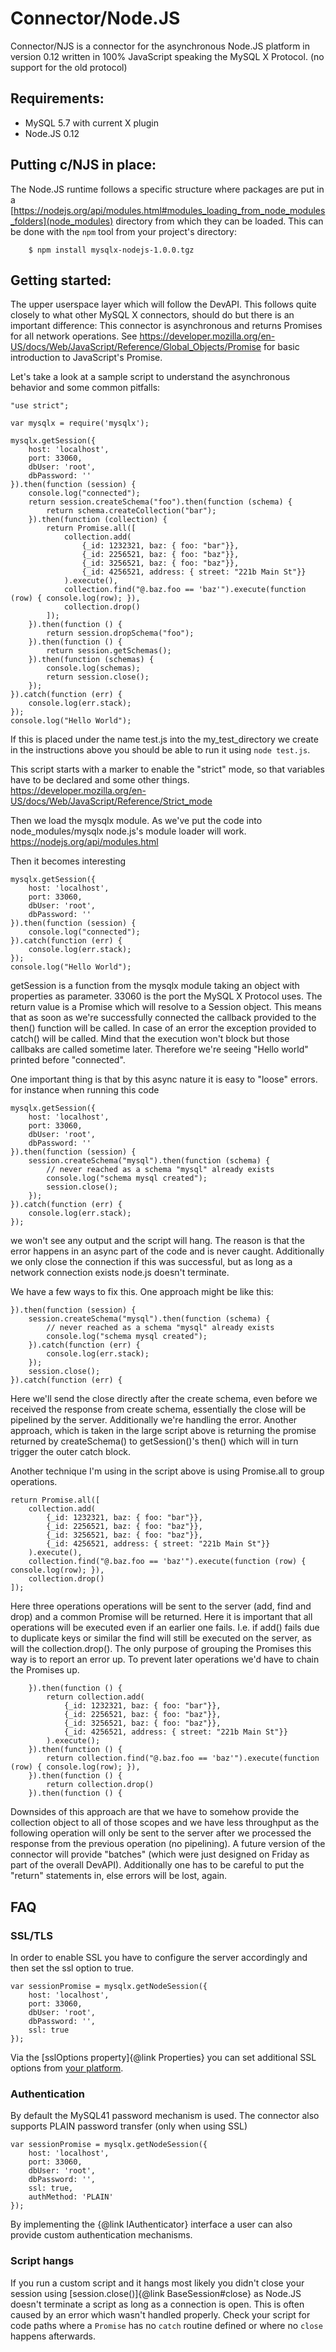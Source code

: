 # Connector/Node.JS

Connector/NJS is a connector for the asynchronous Node.JS platform in
version 0.12 written in 100% JavaScript speaking the MySQL X Protocol.
(no support for the old protocol)

## Requirements:

 * MySQL 5.7 with current X plugin
 * Node.JS 0.12

## Putting c/NJS in place:

The Node.JS runtime follows a specific structure where packages are put in a
[https://nodejs.org/api/modules.html#modules_loading_from_node_modules_folders](node_modules)
directory from which they can be loaded. This can be done with the `npm` tool from your
project's directory:

```
    $ npm install mysqlx-nodejs-1.0.0.tgz
```

## Getting started:

The upper userspace layer which will follow the DevAPI. This follows quite 
closely to what other MySQL X connectors, should do but there is an important
difference: This connector is asynchronous and returns Promises for all network
operations. See
https://developer.mozilla.org/en-US/docs/Web/JavaScript/Reference/Global_Objects/Promise for basic introduction to JavaScript's Promise.

Let's take a look at a sample script to understand the asynchronous
behavior and some common pitfalls:

```
"use strict";

var mysqlx = require('mysqlx');

mysqlx.getSession({
    host: 'localhost',
    port: 33060,
    dbUser: 'root',
    dbPassword: ''
}).then(function (session) {
    console.log("connected");
    return session.createSchema("foo").then(function (schema) {
        return schema.createCollection("bar");
    }).then(function (collection) {
        return Promise.all([
            collection.add(
                {_id: 1232321, baz: { foo: "bar"}},
                {_id: 2256521, baz: { foo: "baz"}},
                {_id: 3256521, baz: { foo: "baz"}},
                {_id: 4256521, address: { street: "221b Main St"}}
            ).execute(),
            collection.find("@.baz.foo == 'baz'").execute(function (row) { console.log(row); }),
            collection.drop()
        ]);
    }).then(function () {
        return session.dropSchema("foo");
    }).then(function () {
        return session.getSchemas();
    }).then(function (schemas) {
        console.log(schemas);
        return session.close();
    });
}).catch(function (err) {
    console.log(err.stack);
});
console.log("Hello World");
```
If this is placed under the name test.js into the my_test_directory we
create in the instructions above you should be able to run it using
`node test.js`.


This script starts with a marker to enable the "strict" mode, so that
variables have to be declared and some other things.
https://developer.mozilla.org/en-US/docs/Web/JavaScript/Reference/Strict_mode

Then we load the mysqlx module. As we've put the code into
node_modules/mysqlx node.js's module loader will work.
https://nodejs.org/api/modules.html

Then it becomes interesting

```
mysqlx.getSession({
    host: 'localhost',
    port: 33060,
    dbUser: 'root',
    dbPassword: ''
}).then(function (session) {
    console.log("connected");
}).catch(function (err) {
    console.log(err.stack);
});
console.log("Hello World");
```

getSession is a function from the mysqlx module taking an object with
properties as parameter. 33060 is the port the MySQL X Protocol uses.
The return value is a Promise which will resolve to a Session object.
This means that as soon as we're successfully connected the callback
provided to the then() function will be called. In case of an error the
exception provided to catch() will be called. Mind that the execution
won't block but those callbaks are called sometime later. Therefore
we're seeing "Hello world" printed before "connected". 

One important thing is that by this async nature it is easy to "loose"
errors. for instance when running this code

```
mysqlx.getSession({
    host: 'localhost',
    port: 33060,
    dbUser: 'root',
    dbPassword: ''
}).then(function (session) {
    session.createSchema("mysql").then(function (schema) {
        // never reached as a schema "mysql" already exists
        console.log("schema mysql created");
        session.close();
    });
}).catch(function (err) {
    console.log(err.stack);
});
```

we won't see any output and the script will hang. The reason is that the
error happens in an async part of the code and is never caught.
Additionally we only close the connection if this was successful, but as
long as a network connection exists node.js doesn't terminate.

We have a few ways to fix this. One approach might be like this:

```
}).then(function (session) {
    session.createSchema("mysql").then(function (schema) {
        // never reached as a schema "mysql" already exists
        console.log("schema mysql created");
    }).catch(function (err) {
        console.log(err.stack);
    });
    session.close();
}).catch(function (err) {
```

Here we'll send the close directly after the create schema, even before
we received the response from create schema, essentially the close will
be pipelined by the server. Additionally we're handling the error.
Another approach, which is taken in the large script above is returning
the promise returned by createSchema() to getSession()'s then() which
will in turn trigger the outer catch block. 

Another technique I'm using in the script above is using Promise.all to
group operations.

```
return Promise.all([
    collection.add(
        {_id: 1232321, baz: { foo: "bar"}},
        {_id: 2256521, baz: { foo: "baz"}},
        {_id: 3256521, baz: { foo: "baz"}},
        {_id: 4256521, address: { street: "221b Main St"}}
    ).execute(),
    collection.find("@.baz.foo == 'baz'").execute(function (row) { console.log(row); }),
    collection.drop()
]);
```

Here three operations operations will be sent to the server (add, find
and drop) and a common Promise will be returned. Here it is important
that all operations will be executed even if an earlier one fails. I.e.
if add() fails due to duplicate keys or similar the find will still be
executed on the server, as will the collection.drop(). The only purpose
of grouping the Promises this way is to report an error up. To prevent
later operations we'd have to chain the Promises up.

```
    }).then(function () {
        return collection.add(
            {_id: 1232321, baz: { foo: "bar"}},
            {_id: 2256521, baz: { foo: "baz"}},
            {_id: 3256521, baz: { foo: "baz"}},
            {_id: 4256521, address: { street: "221b Main St"}}
        ).execute();
    }).then(function () {
        return collection.find("@.baz.foo == 'baz'").execute(function (row) { console.log(row); }),
    }).then(function () {
        return collection.drop()
    }).then(function () {
```

Downsides of this approach are that we have to somehow provide the
collection object to all of those scopes and we have less throughput as
the following operation will only be sent to the server after we
processed the response from the previous operation (no pipelining). A
future version of the connector will provide "batches" (which were just
designed on Friday as part of the overall DevAPI). Additionally one has
to be careful to put the "return" statements in, else errors will be
lost, again.


## FAQ 
### SSL/TLS

In order to enable SSL you have to configure the server accordingly and then
set the ssl option to true. 

```
var sessionPromise = mysqlx.getNodeSession({
    host: 'localhost',
    port: 33060,
    dbUser: 'root',
    dbPassword: '',
    ssl: true
});
```

Via the [sslOptions property]{@link Properties} you can set additional
SSL options from [your platform](https://nodejs.org/api/tls.html#tls_new_tls_tlssocket_socket_options).

### Authentication

By default the MySQL41 password mechanism is used. The connector also supports
PLAIN password transfer (only when using SSL)

```
var sessionPromise = mysqlx.getNodeSession({
    host: 'localhost',
    port: 33060,
    dbUser: 'root',
    dbPassword: '',
    ssl: true,
    authMethod: 'PLAIN'
});
```
By implementing the {@link IAuthenticator} interface a user can also provide custom 
authentication mechanisms.

### Script hangs

If you run a custom script and it hangs most likely you didn't close your
session using [session.close()]{@link BaseSession#close} as Node.JS doesn't
terminate a script as long as a connection is open. This is often caused by an
error which wasn't handled properly. Check your script for code paths where
a `Promise` has no `catch` routine defined or where no `close` happens
afterwards.
